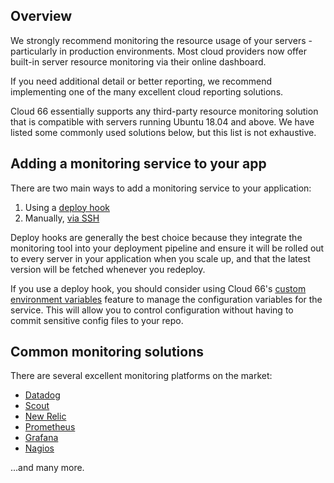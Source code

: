 ## Overview

We strongly recommend monitoring the resource usage of your servers - particularly in production environments. Most cloud providers now offer built-in server resource monitoring via their online dashboard. 

If you need additional detail or better reporting, we recommend implementing one of the many excellent cloud reporting solutions. 

Cloud 66 essentially supports any third-party resource monitoring solution that is compatible with servers running Ubuntu 18.04 and above. We have listed some commonly used solutions below, but this list is not exhaustive. 

## Adding a monitoring service to your app

There are two main ways to add a monitoring service to your application:

1. Using a [deploy hook](/{{page.collection}}/tutorials/deploy-hooks.html)
2. Manually, [via SSH](/{{page.collection}}/how-to-guides/common-tools/ssh-to-server.html)

Deploy hooks are generally the best choice because they integrate the monitoring tool into your deployment pipeline and ensure it will be rolled out to every server in your application when you scale up, and that the latest version will be fetched whenever you redeploy. 

If you use a deploy hook, you should consider using Cloud 66's [custom environment variables](/{{page.collection}}/tutorials/env-vars.html) feature to manage the configuration variables for the service. This will allow you to control configuration without having to commit sensitive config files to your repo. 

## Common monitoring solutions

There are several excellent monitoring platforms on the market:

* [Datadog](https://www.datadoghq.com/)
* [Scout](https://scoutapp.com/)
* [New Relic](https://newrelic.com/)
* [Prometheus](https://prometheus.io/)
* [Grafana](https://grafana.com/)
* [Nagios](https://www.nagios.org/)

...and many more. 